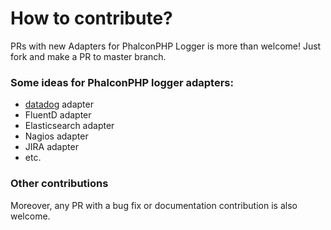 # How to contribute?

PRs with new Adapters for PhalconPHP Logger is more than welcome!
Just fork and make a PR to master branch.

### Some ideas for PhalconPHP logger adapters:
* [datadog](https://www.datadoghq.com/) adapter
* FluentD adapter
* Elasticsearch adapter
* Nagios adapter
* JIRA adapter
* etc.

### Other contributions
Moreover, any PR with a bug fix or documentation contribution is also welcome.
